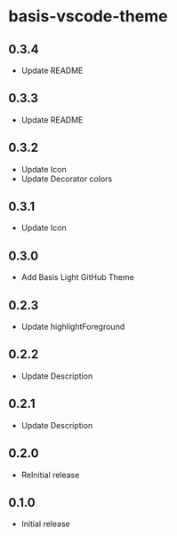 # basis-vscode-theme

## 0.3.4
- Update README

## 0.3.3
- Update README

## 0.3.2
- Update Icon
- Update Decorator colors

## 0.3.1
- Update Icon

## 0.3.0
- Add Basis Light GitHub Theme

## 0.2.3
- Update highlightForeground

## 0.2.2
- Update Description

## 0.2.1
- Update Description

## 0.2.0
- ReInitial release

## 0.1.0
- Initial release
